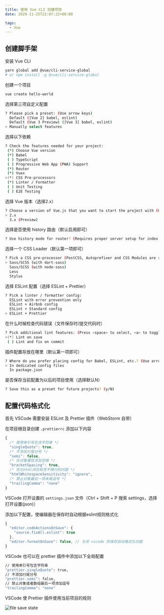 ```yaml
---
title: 使用 Vue CLI 创建项目
date: 2020-11-25T22:07:22+08:00

tags: 
  - Vue
---
```


## 创建脚手架

安装 Vue CLI

```sh
yarn global add @vue/cli-service-global
# or npm install -g @vue/cli-service-global
```

创建一个项目

```sh
vue create hello-world
```

选择第三项自定义配置

```sh
? Please pick a preset: (Use arrow keys)
  Default ([Vue 2] babel, eslint)
  Default (Vue 3 Preview) ([Vue 3] babel, eslint)
> Manually select features
```

选择以下依赖

```sh
? Check the features needed for your project:
 (*) Choose Vue version
 (*) Babel
 ( ) TypeScript
 ( ) Progressive Web App (PWA) Support
 (*) Router
 (*) Vuex
>(*) CSS Pre-processors
 (*) Linter / Formatter
 ( ) Unit Testing
 ( ) E2E Testing
```

选择 Vue 版本（选择2.x）

```sh
? Choose a version of Vue.js that you want to start the project with (Use arrow keys)
> 2.x
  3.x (Preview)
```

选择是否使用 history 路由（默认启用即可）

```sh
? Use history mode for router? (Requires proper server setup for index fallback in production) (Y/n)
```

选择一个 CSS Loader（默认第一项即可）

```sh
? Pick a CSS pre-processor (PostCSS, Autoprefixer and CSS Modules are supported by default): (Use arrow keys)
> Sass/SCSS (with dart-sass)
  Sass/SCSS (with node-sass)
  Less
  Stylus
```

选择 ESLint 配置（选择 ESLint + Prettier）

```sh
? Pick a linter / formatter config:
  ESLint with error prevention only
  ESLint + Airbnb config
  ESLint + Standard config
> ESLint + Prettier
```

在什么时候检查代码错误（文件保存时/提交代码时）

```sh
? Pick additional lint features: (Press <space> to select, <a> to toggle all, <i> to invert selection)
>(*) Lint on save
 ( ) Lint and fix on commit
```

插件配置存放在哪里（默认第一项即可）

```sh
? Where do you prefer placing config for Babel, ESLint, etc.? (Use arrow keys)
> In dedicated config files
  In package.json
```

是否保存当前配置为以后的项目使用（选择默认N）

```sh
? Save this as a preset for future projects? (y/N)
```

## 配置代码格式化

首先 VSCode 需要安装 ESLint 及 Prettier 插件（WebStorm 自带）

在项目根目录创建 `.prettierrc` 添加以下内容

```js
{
  /* 使用单引号包含字符串 */
  "singleQuote": true,
  /* 不添加行尾分号 */
  "semi": false,
  /* 在对象属性添加空格 */
  "bracketSpacing": true,
  /* 优化html闭合标签不换行的问题 */
  "htmlWhitespaceSensitivity": "ignore",
  /* 禁止对象最后一项末尾逗号 */
  "trailingComma": "none"
}
```

VSCode 打开设置的 `settings.json` 文件（Ctrl + Shift + P 搜索 settings，选择打开设置(json)）

添加以下配置，使编辑器在保存时自动根据eslint规则格式化

```js
{
  "editor.codeActionsOnSave": {
    "source.fixAll.eslint": true
  },
  "editor.formatOnSave": false, // 关闭 vscode 的保存自动格式化功能
}
```

VSCode 也可以在 prettier 插件中添加以下全局配置

```sh
// 使用单引号包含字符串
"prettier.singleQuote": true,
// 不添加行尾分号
"prettier.semi": false,
// 禁止对象或者数组最后一项添加逗号
"trailingComma": "none"
```

VSCode 使 Prettier 插件使用当前项目的规则

![file save state](/images/vscode-setting-prettier.jpg)